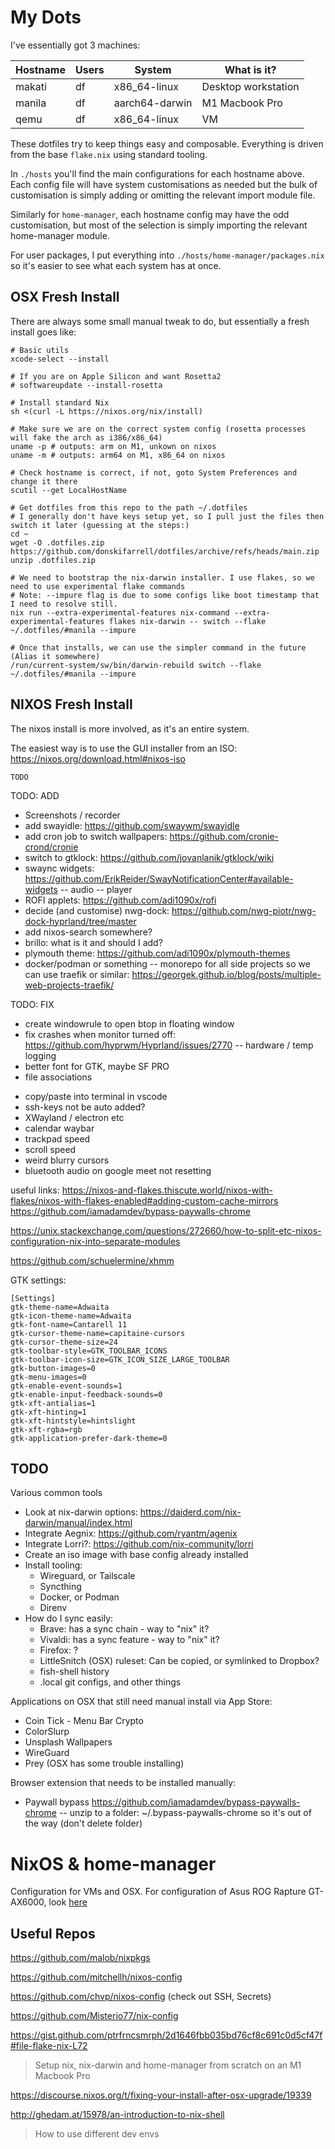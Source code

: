 # My Dots

I've essentially got 3 machines:

| Hostname | Users | System         | What is it?         |
| -------- | ----- | -------------- | ------------------- |
| makati   | df    | x86_64-linux   | Desktop workstation |
| manila   | df    | aarch64-darwin | M1 Macbook Pro      |
| qemu     | df    | x86_64-linux   | VM                  |

These dotfiles try to keep things easy and composable. Everything is driven from the base `flake.nix` using standard tooling.

In `./hosts` you'll find the main configurations for each hostname above. Each config file will have system customisations as needed but the bulk of customisation is simply adding or omitting the relevant import module file.

Similarly for `home-manager`, each hostname config may have the odd customisation, but most of the selection is simply importing the relevant home-manager module.

For user packages, I put everything into `./hosts/home-manager/packages.nix` so it's easier to see what each system has at once.

## OSX Fresh Install

There are always some small manual tweak to do, but essentially a fresh install goes like:

```
# Basic utils
xcode-select --install

# If you are on Apple Silicon and want Rosetta2
# softwareupdate --install-rosetta

# Install standard Nix
sh <(curl -L https://nixos.org/nix/install)

# Make sure we are on the correct system config (rosetta processes will fake the arch as i386/x86_64)
uname -p # outputs: arm on M1, unkown on nixos
uname -m # outputs: arm64 on M1, x86_64 on nixos

# Check hostname is correct, if not, goto System Preferences and change it there
scutil --get LocalHostName

# Get dotfiles from this repo to the path ~/.dotfiles
# I generally don't have keys setup yet, so I pull just the files then switch it later (guessing at the steps:)
cd ~
wget -O .dotfiles.zip https://github.com/donskifarrell/dotfiles/archive/refs/heads/main.zip
unzip .dotfiles.zip

# We need to bootstrap the nix-darwin installer. I use flakes, so we need to use experimental flake commands
# Note: --impure flag is due to some configs like boot timestamp that I need to resolve still.
nix run --extra-experimental-features nix-command --extra-experimental-features flakes nix-darwin -- switch --flake ~/.dotfiles/#manila --impure

# Once that installs, we can use the simpler command in the future (Alias it somewhere)
/run/current-system/sw/bin/darwin-rebuild switch --flake ~/.dotfiles/#manila --impure

```

## NIXOS Fresh Install

The nixos install is more involved, as it's an entire system.

The easiest way is to use the GUI installer from an ISO: https://nixos.org/download.html#nixos-iso

```
TODO
```

TODO: ADD

- Screenshots / recorder
- add swayidle: https://github.com/swaywm/swayidle
- add cron job to switch wallpapers: https://github.com/cronie-crond/cronie
- switch to gtklock: https://github.com/jovanlanik/gtklock/wiki
- swaync widgets: https://github.com/ErikReider/SwayNotificationCenter#available-widgets
  -- audio
  -- player
- ROFI applets: https://github.com/adi1090x/rofi
- decide (and customise) nwg-dock: https://github.com/nwg-piotr/nwg-dock-hyprland/tree/master
- add nixos-search somewhere?
  <!-- - add hardware controls for media -->
  <!-- - vscode extenstions: https://github.com/nix-community/nix-vscode-extensions
    -- catppuccin vscode-icons: https://github.com/catppuccin/vscode-icons
    -- wayou.vscode-todo-highlight -->
- brillo: what is it and should I add?
- plymouth theme: https://github.com/adi1090x/plymouth-themes
  <!-- - theme ROFI catppuccin: https://davatorium.github.io/rofi/current/rofi-theme.5/#examples -->
  <!-- - theme other apps with catppuccin -->
- docker/podman or something
  -- monorepo for all side projects so we can use traefik or similar: https://georgek.github.io/blog/posts/multiple-web-projects-traefik/

TODO: FIX

- create windowrule to open btop in floating window
- fix crashes when monitor turned off: https://github.com/hyprwm/Hyprland/issues/2770
  -- hardware / temp logging
- better font for GTK, maybe SF PRO
- file associations
<!-- - fzf broke ctrl-r -->
- copy/paste into terminal in vscode
- ssh-keys not be auto added?
- XWayland / electron etc
- calendar waybar
- trackpad speed
- scroll speed
- weird blurry cursors
- bluetooth audio on google meet not resetting

useful links:
https://nixos-and-flakes.thiscute.world/nixos-with-flakes/nixos-with-flakes-enabled#adding-custom-cache-mirrors
https://github.com/iamadamdev/bypass-paywalls-chrome

https://unix.stackexchange.com/questions/272660/how-to-split-etc-nixos-configuration-nix-into-separate-modules

https://github.com/schuelermine/xhmm

GTK settings:

```
[Settings]
gtk-theme-name=Adwaita
gtk-icon-theme-name=Adwaita
gtk-font-name=Cantarell 11
gtk-cursor-theme-name=capitaine-cursors
gtk-cursor-theme-size=24
gtk-toolbar-style=GTK_TOOLBAR_ICONS
gtk-toolbar-icon-size=GTK_ICON_SIZE_LARGE_TOOLBAR
gtk-button-images=0
gtk-menu-images=0
gtk-enable-event-sounds=1
gtk-enable-input-feedback-sounds=0
gtk-xft-antialias=1
gtk-xft-hinting=1
gtk-xft-hintstyle=hintslight
gtk-xft-rgba=rgb
gtk-application-prefer-dark-theme=0

```

## TODO

Various common tools

- Look at nix-darwin options: https://daiderd.com/nix-darwin/manual/index.html
- Integrate Aegnix: https://github.com/ryantm/agenix
- Integrate Lorri?: https://github.com/nix-community/lorri
- Create an iso image with base config already installed
- Install tooling:
  - Wireguard, or Tailscale
  - Syncthing
  - Docker, or Podman
  - Direnv
- How do I sync easily:
  - Brave: has a sync chain - way to "nix" it?
  - Vivaldi: has a sync feature - way to "nix" it?
  - Firefox: ?
  - LittleSnitch (OSX) ruleset: Can be copied, or symlinked to Dropbox?
  - fish-shell history
  - .local git configs, and other things

Applications on OSX that still need manual install via App Store:

- Coin Tick - Menu Bar Crypto
- ColorSlurp
- Unsplash Wallpapers
- WireGuard
- Prey (OSX has some trouble installing)

Browser extension that needs to be installed manually:

- Paywall bypass https://github.com/iamadamdev/bypass-paywalls-chrome
  -- unzip to a folder: ~/.bypass-paywalls-chrome so it's out of the way (don't delete folder)

# NixOS & home-manager

Configuration for VMs and OSX. For configuration of Asus ROG Rapture GT-AX6000, look [here](./scripts//asus-gt-ax6000/README.md)

## Useful Repos

https://github.com/malob/nixpkgs

https://github.com/mitchellh/nixos-config

https://github.com/chvp/nixos-config (check out SSH, Secrets)

https://github.com/Misterio77/nix-config

https://gist.github.com/ptrfrncsmrph/2d1646fbb035bd76cf8c691c0d5cf47f#file-flake-nix-L72

> Setup nix, nix-darwin and home-manager from scratch on an M1 Macbook Pro

https://discourse.nixos.org/t/fixing-your-install-after-osx-upgrade/19339

http://ghedam.at/15978/an-introduction-to-nix-shell

> How to use different dev envs

```

```
